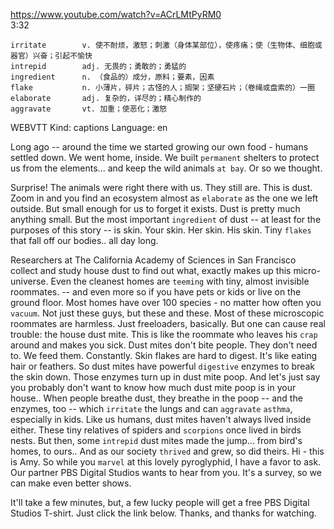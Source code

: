 https://www.youtube.com/watch?v=ACrLMtPyRM0  
3:32
```
irritate        v. 使不耐烦，激怒；刺激（身体某部位），使疼痛；使（生物体、细胞或器官）兴奋；引起不愉快
intrepid        adj. 无畏的；勇敢的；勇猛的
ingredient      n. （食品的）成分，原料；要素，因素  
flake           n. 小薄片，碎片；古怪的人；搁架；坚硬石片；（卷绳或盘索的）一圈
elaborate       adj. 复杂的，详尽的；精心制作的  
aggravate       vt. 加重；使恶化；激怒
```

WEBVTT Kind: captions Language: en 

Long ago -- around the time we started growing our own food - humans settled down. We went home, inside. We built `permanent` shelters to protect us from the elements... and keep the wild animals `at bay`. Or so we thought. 

Surprise! The animals were right there with us. They still are. This is dust. Zoom in and you find an ecosystem almost as `elaborate` as the one we left outside. But small enough for us to forget it exists. Dust is pretty much anything small. But the most important `ingredient` of dust -- at least for the purposes of this story -- is skin. Your skin. Her skin. His skin. Tiny `flakes` that fall off our bodies.. all day long. 

Researchers at The California Academy of Sciences in San Francisco collect and study house dust to find out what, exactly makes up this micro-universe. Even the cleanest homes are `teeming` with tiny, almost invisible roommates. -- and even more so if you have pets or kids or live on the ground floor. Most homes have over 100 species - no matter how often you `vacuum`. Not just these guys, but these and these. Most of these microscopic roommates are harmless. Just freeloaders, basically. But one can cause real trouble: the house dust mite. This is like the roommate who leaves his `crap` around and makes you sick. Dust mites don't bite people. They don't need to. We feed them. Constantly. Skin flakes are hard to digest. It's like eating hair or feathers. So dust mites have powerful `digestive` enzymes to break the skin down. Those enzymes turn up in dust mite poop. And let's just say you probably don't want to know how much dust mite poop is in your house.. When people breathe dust, they breathe in the poop -- and the enzymes, too -- which `irritate` the lungs and can `aggravate` `asthma`, especially in kids. Like us humans, dust mites haven't always lived inside either. These tiny relatives of spiders and `scorpions` once lived in birds nests. But then, some `intrepid` dust mites made the jump... from bird's homes, to ours.. And as our society `thrived` and grew, so did theirs. Hi - this is Amy. So while you `marvel` at this lovely pyroglyphid, I have a favor to ask. Our partner PBS Digital Studios wants to hear from you. It's a survey, so we can make even better shows. 

It'll take a few minutes, but, a few lucky people will get a free PBS Digital Studios T-shirt. Just click the link below. Thanks, and thanks for watching. 